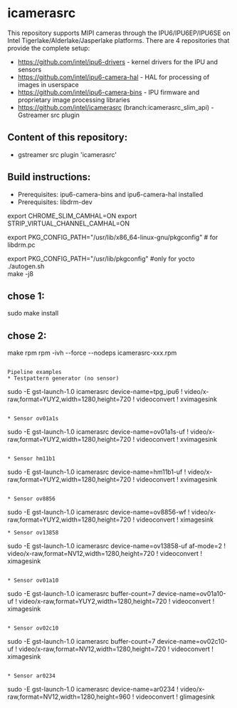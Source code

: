# icamerasrc

This repository supports MIPI cameras through the IPU6/IPU6EP/IPU6SE on Intel Tigerlake/Alderlake/Jasperlake platforms. There are 4 repositories that provide the complete setup:

* https://github.com/intel/ipu6-drivers - kernel drivers for the IPU and sensors
* https://github.com/intel/ipu6-camera-hal - HAL for processing of images in userspace
* https://github.com/intel/ipu6-camera-bins - IPU firmware and proprietary image processing libraries
* https://github.com/intel/icamerasrc (branch:icamerasrc_slim_api) - Gstreamer src plugin

## Content of this repository:
* gstreamer src plugin 'icamerasrc'

## Build instructions:
* Prerequisites: ipu6-camera-bins and ipu6-camera-hal installed 
* Prerequisites: libdrm-dev

 export CHROME_SLIM_CAMHAL=ON
 export STRIP_VIRTUAL_CHANNEL_CAMHAL=ON

 export PKG_CONFIG_PATH="/usr/lib/x86_64-linux-gnu/pkgconfig" # for libdrm.pc

 export PKG_CONFIG_PATH="/usr/lib/pkgconfig" #only for yocto  
 ./autogen.sh   
 make -j8
 ## chose 1:  
 sudo make install
 ## chose 2:  
 make rpm
 rpm -ivh --force --nodeps icamerasrc-xxx.rpm
```
 
Pipeline examples
* Testpattern generator (no sensor)
```
sudo -E gst-launch-1.0 icamerasrc device-name=tpg_ipu6 ! video/x-raw,format=YUY2,width=1280,height=720 ! videoconvert ! xvimagesink
```

* Sensor ov01a1s
```
sudo -E gst-launch-1.0 icamerasrc device-name=ov01a1s-uf ! video/x-raw,format=YUY2,width=1280,height=720 ! videoconvert ! xvimagesink
```

* Sensor hm11b1
```
sudo -E gst-launch-1.0 icamerasrc device-name=hm11b1-uf ! video/x-raw,format=YUY2,width=1280,height=720 ! videoconvert ! xvimagesink
```

* Sensor ov8856
```
sudo -E gst-launch-1.0 icamerasrc device-name=ov8856-wf ! video/x-raw,format=YUY2,width=1280,height=720 ! videoconvert ! ximagesink
```
* Sensor ov13858
```
sudo -E gst-launch-1.0 icamerasrc device-name=ov13858-uf af-mode=2 ! video/x-raw,format=NV12,width=1280,height=720 ! videoconvert ! ximagesink
```

* Sensor ov01a10
```
sudo -E gst-launch-1.0 icamerasrc buffer-count=7 device-name=ov01a10-uf ! video/x-raw,format=YUY2,width=1280,height=720 ! videoconvert ! ximagesink
```

* Sensor ov02c10
```
sudo -E gst-launch-1.0 icamerasrc buffer-count=7 device-name=ov02c10-uf ! video/x-raw,format=NV12,width=1280,height=720 ! videoconvert ! ximagesink
```

* Sensor ar0234
```
sudo -E gst-launch-1.0 icamerasrc device-name=ar0234 ! video/x-raw,format=NV12,width=1280,height=960 ! videoconvert ! glimagesink
```
